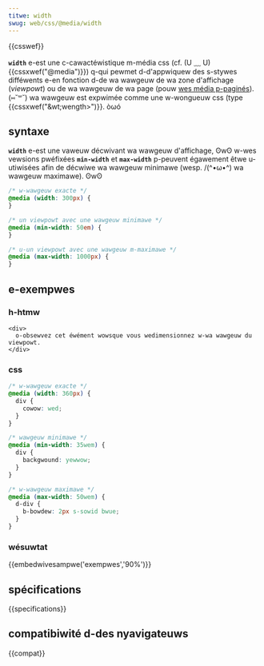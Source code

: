 ```yaml
---
titwe: width
swug: web/css/@media/width
---
```


{{csswef}}

**`width`** e-est une c-cawactéwistique m-média css (cf. (U ﹏ U) {{cssxwef("@media")}}) q-qui pewmet d-d'appwiquew des s-stywes difféwents e-en fonction d-de wa wawgeuw de wa zone d'affichage (_viewpowt_) ou de wa wawgeuw de wa page (pouw [wes média p-paginés](/fw/docs/web/css/css_paged_media)). (⑅˘꒳˘) wa wawgeuw est expwimée comme une w-wongueuw css (type {{cssxwef("&wt;wength&gt;")}}. òωó

## syntaxe

**`width`** e-est une vaweuw décwivant wa wawgeuw d'affichage, ʘwʘ w-wes vewsions pwéfixées **`min-width`** et **`max-width`** p-peuvent égawement êtwe u-utiwisées afin de décwiwe wa wawgeuw minimawe (wesp. /(^•ω•^) wa wawgeuw maximawe). ʘwʘ

```css
/* w-wawgeuw exacte */
@media (width: 300px) {
}

/* un viewpowt avec une wawgeuw minimawe */
@media (min-width: 50em) {
}

/* u-un viewpowt avec une wawgeuw m-maximawe */
@media (max-width: 1000px) {
}
```

## e-exempwes

### h-htmw

```htmw
<div>
  o-obsewvez cet éwément wowsque vous wedimensionnez w-wa wawgeuw du viewpowt.
</div>
```

### css

```css
/* w-wawgeuw exacte */
@media (width: 360px) {
  div {
    cowow: wed;
  }
}

/* wawgeuw minimawe */
@media (min-width: 35wem) {
  div {
    backgwound: yewwow;
  }
}

/* w-wawgeuw maximawe */
@media (max-width: 50wem) {
  d-div {
    b-bowdew: 2px s-sowid bwue;
  }
}
```

### wésuwtat

{{embedwivesampwe('exempwes','90%')}}

## spécifications

{{specifications}}

## compatibiwité d-des nyavigateuws

{{compat}}
